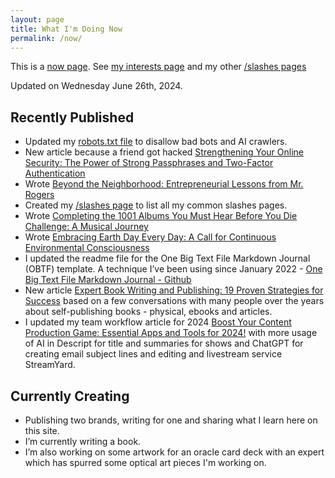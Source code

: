 ```yaml
---
layout: page
title: What I'm Doing Now
permalink: /now/
---
```

This is a [now page](https://nownownow.com/about). See [my interests page](https://christophersherrod.com/interests/) and my other [/slashes pages](https://christophersherrod.com/slashes)

Updated on Wednesday June 26th, 2024.

## Recently Published

- Updated my [robots.txt file](https://christophersherrod.com/robots.txt) to disallow bad bots and AI crawlers.
- New article because a friend got hacked [Strengthening Your Online Security: The Power of Strong Passphrases and Two-Factor Authentication](https://christophersherrod.com/security/)
- Wrote [Beyond the Neighborhood: Entrepreneurial Lessons from Mr. Rogers](https://christophersherrod.com/fred-rogers/)
- Created my [/slashes page](https://christophersherrod.com/slashes) to list all my common slashes pages.
- Wrote [Completing the 1001 Albums You Must Hear Before You Die Challenge: A Musical Journey](https://christophersherrod.com/1001-albums/)
- Wrote [Embracing Earth Day Every Day: A Call for Continuous Environmental Consciousness](https://christophersherrod.com/earth-day-everyday/)
- I updated the readme file for the One Big Text File Markdown Journal (OBTF) template. A technique I’ve been using since January 2022 - [One Big Text File Markdown Journal - Github](https://github.com/CLSherrod/OBTF/)
- New article [Expert Book Writing and Publishing: 19 Proven Strategies for Success](https://christophersherrod.com/book-advice/) based on a few conversations with many people over the years about self-publishing books - physical, ebooks and articles.
- I updated my team workflow article for 2024 [Boost Your Content Production Game: Essential Apps and Tools for 2024!](https://christophersherrod.com/workflow/) with more usage of AI in Descript for title and summaries for shows and ChatGPT for creating email subject lines and editing and livestream service StreamYard.

## Currently Creating
- Publishing two brands, writing for one and sharing what I learn here on this site.
- I’m currently writing a book.
- I’m also working on some artwork for an oracle card deck with an expert which has spurred some optical art pieces I'm working on.
